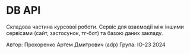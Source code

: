 # DB API

Складова частина курсової роботи. Сервіс для взаємодії між іншими сервісами (сайт, застосунок, тг-бот) та базою даних закладу.

Автор: Прохоренко Артем Дмитрович (adp)
Група: ІО-23
2024
